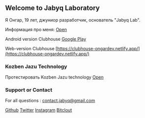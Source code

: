 ## Welcome to Jabyq Laboratory
Я Онгар, 19 лет, джуниор разработчик, основатель "Jabyq Lab".

Информация про меня: [Open](https://ongar-dev.netlify.app/)

Android version Clubhouse [Google Play](https://play.google.com/store/apps/dev?id=6423833022222539116) 

Web-version Clubhouse [https://clubhouse-ongardev.netlify.app/](https://clubhouse-ongardev.netlify.app/)

### Kozben Jazu Technology
Протестировать Kozben Jazu technology [Open](https://kozben-jazu.netlify.app/)

### Support or Contact
For all questions : contact.jabyq@gmail.com

[Github](https://github.com/jabyqlab)
[Twitter](https://twitter.com/ongar_dev)
[Instagram](https://www.instagram.com/ongar.dev/)
[Bitclout](https://bitclout.com/u/Ongardev)


